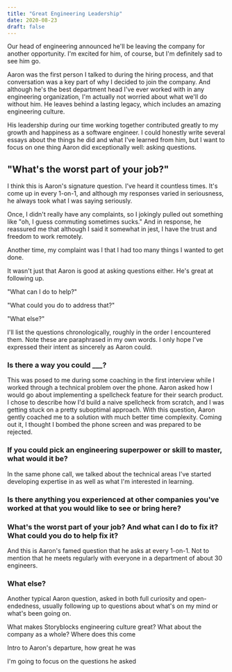 ```yaml
---
title: "Great Engineering Leadership"
date: 2020-08-23
draft: false
---
```

Our head of engineering announced he'll be leaving the company for another opportunity. I'm excited for him, of course, but I'm definitely sad to see him go.

Aaron was the first person I talked to during the hiring process, and that conversation was a key part of why I decided to join the company. 
And although he's the best department head I've ever worked with in any engineering organization, I'm actually not worried about what we'll do without him. He leaves behind a lasting legacy, which includes an amazing engineering culture.

His leadership during our time working together contributed greatly to my growth and happiness as a software engineer. I could honestly write several essays about the things he did and what I've learned from him, but I want to focus on one thing Aaron did exceptionally well: asking questions.
<!--more-->
## "What's the worst part of your job?"
I think this is Aaron's signature question. I've heard it countless times. It's come up in every 1-on-1, and although my responses varied in seriousness, he always took what I was saying seriously.

Once, I didn't really have any complaints, so I jokingly pulled out something like "oh, I guess commuting sometimes sucks." And in response, he reassured me that although I said it somewhat in jest, I have the trust and freedom to work remotely.

Another time, my complaint was I that I had too many things I wanted to get done.

It wasn't just that Aaron is good at asking questions either. He's great at following up.

"What can I do to help?"

"What could you do to address that?"

"What else?"

I'll list the questions chronologically, roughly in the order I encountered them. Note these are paraphrased in my own words. I only hope I've expressed their intent as sincerely as Aaron could. 

### Is there a way you could ___?

This was posed to me during some coaching in the first interview while I worked through a technical problem over the phone. Aaron asked how I would go about implementing a spellcheck feature for their search product. I chose to describe how I'd build a naive spellcheck from scratch, and I was getting stuck on a pretty suboptimal approach. With this question, Aaron gently coached me to a solution with much better time complexity. Coming out it, I thought I bombed the phone screen and was prepared to be rejected.

### If you could pick an engineering superpower or skill to master, what would it be?

In the same phone call, we talked about the technical areas I've started developing expertise in as well as what I'm interested in learning. 

### Is there anything you experienced at other companies you've worked at that you would like to see or bring here?



### What's the worst part of your job? And what can I do to fix it? What could you do to help fix it?

And this is Aaron's famed question that he asks at every 1-on-1. Not to mention that he meets regularly with everyone in a department of about 30 engineers. 

### What else?

Another typical Aaron question, asked in both full curiosity and open-endedness, usually following up to questions about what's on my mind or what's been going on.



What makes Storyblocks engineering culture great?
What about the company as a whole?
Where does this come 

Intro to Aaron's departure, how great he was

I'm going to focus on the questions he asked
